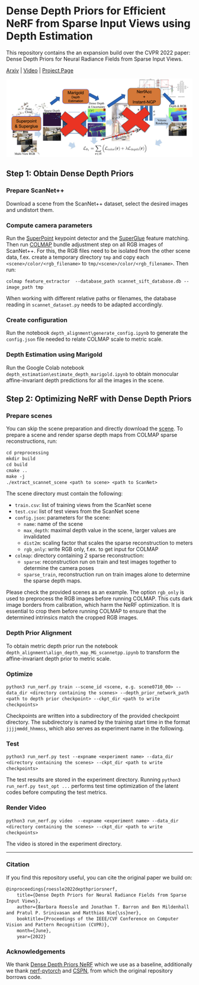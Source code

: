 # Dense Depth Priors for Efficient NeRF from Sparse Input Views using Depth Estimation
This repository contains the an expansion build over the CVPR 2022 paper: Dense Depth Priors for Neural Radiance Fields from Sparse Input Views.

[Arxiv](https://arxiv.org/abs/2112.03288) | [Video](https://t.co/zjH9JvkuQq) | [Project Page](https://barbararoessle.github.io/dense_depth_priors_nerf/)

![](docs/static/images/modified_pipeline.png)

## Step 1: Obtain Dense Depth Priors 

### Prepare ScanNet++
Download a scene from the ScanNet++ dataset, select the desired images and undistort them.

### Compute camera parameters
Run the [SuperPoint](https://github.com/rpautrat/SuperPoint) keypoint detector and the [SuperGlue](https://github.com/magicleap/SuperGluePretrainedNetwork) feature matching. Then run [COLMAP](https://github.com/colmap/colmap) bundle adjustment step on all RGB images of ScanNet++. 
For this, the RGB files need to be isolated from the other scene data, f.ex. create a temporary directory `tmp` and copy each `<scene>/color/<rgb_filename>` to `tmp/<scene>/color/<rgb_filename>`. 
Then run: 
```
colmap feature_extractor  --database_path scannet_sift_database.db --image_path tmp
```
When working with different relative paths or filenames, the database reading in `scannet_dataset.py` needs to be adapted accordingly. 

### Create configuration

Run the notebook `depth_alignment\generate_config.ipynb` to generate the `config.json` file needed to relate COLMAP scale to metric scale.

### Depth Estimation using Marigold

Run the Google Colab notebook `depth_estimation\estimate_depth_marigold.ipynb` to obtain monocular affine-invariant depth predictions for all the images in the scene.

## Step 2: Optimizing NeRF with Dense Depth Priors
### Prepare scenes
You can skip the scene preparation and directly download the [scene](https://drive.google.com/drive/folders/1vJ5sZaYljmaxMc1vltm6u4GUH11oqfYU?usp=sharing). 
To prepare a scene and render sparse depth maps from COLMAP sparse reconstructions, run: 
```
cd preprocessing
mkdir build
cd build
cmake ..
make -j
./extract_scannet_scene <path to scene> <path to ScanNet>
```
The scene directory must contain the following:
- `train.csv`: list of training views from the ScanNet scene
- `test.csv`: list of test views from the ScanNet scene
- `config.json`: parameters for the scene:
  - `name`: name of the scene
  - `max_depth`: maximal depth value in the scene, larger values are invalidated
  - `dist2m`: scaling factor that scales the sparse reconstruction to meters
  - `rgb_only`: write RGB only, f.ex. to get input for COLMAP
- `colmap`: directory containing 2 sparse reconstruction:
  - `sparse`: reconstruction run on train and test images together to determine the camera poses
  - `sparse_train`, reconstruction run on train images alone to determine the sparse depth maps.  

Please check the provided scenes as an example. 
The option `rgb_only` is used to preprocess the RGB images before running COLMAP. This cuts dark image borders from calibration, which harm the NeRF optimization. It is essential to crop them before running COLMAP to ensure that the determined intrinsics match the cropped RGB images. 

### Depth Prior Alignment

To obtain metric depth prior run the notebook `depth_alignment\align_depth_map_MG_scannetpp.ipynb` to transform the affine-invariant depth prior to metric scale.

### Optimize
```
python3 run_nerf.py train --scene_id <scene, e.g. scene0710_00> --data_dir <directory containing the scenes> --depth_prior_network_path <path to depth prior checkpoint> --ckpt_dir <path to write checkpoints>
```
Checkpoints are written into a subdirectory of the provided checkpoint directory. The subdirectory is named by the training start time in the format `jjjjmmdd_hhmmss`, which also serves as experiment name in the following. 

### Test
```
python3 run_nerf.py test --expname <experiment name> --data_dir <directory containing the scenes> --ckpt_dir <path to write checkpoints>
```
The test results are stored in the experiment directory. 
Running `python3 run_nerf.py test_opt ...` performs test time optimization of the latent codes before computing the test metrics. 

### Render Video
```
python3 run_nerf.py video  --expname <experiment name> --data_dir <directory containing the scenes> --ckpt_dir <path to write checkpoints>
```
The video is stored in the experiment directory. 

---

### Citation
If you find this repository useful, you can cite the original paper we build on: 
```
@inproceedings{roessle2022depthpriorsnerf,
    title={Dense Depth Priors for Neural Radiance Fields from Sparse Input Views}, 
    author={Barbara Roessle and Jonathan T. Barron and Ben Mildenhall and Pratul P. Srinivasan and Matthias Nie{\ss}ner},
    booktitle={Proceedings of the IEEE/CVF Conference on Computer Vision and Pattern Recognition (CVPR)},
    month={June},
    year={2022}
```

### Acknowledgements
We thank [Dense Depth Priors NeRF](https://github.com/barbararoessle/dense_depth_priors_nerf) which we use as a baseline, additionally we thank [nerf-pytorch](https://github.com/yenchenlin/nerf-pytorch) and [CSPN](https://github.com/XinJCheng/CSPN), from which the original repository borrows code. 
